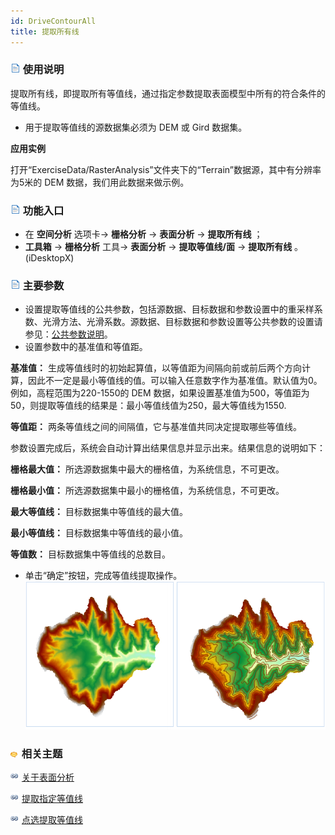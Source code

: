 ```yaml
---
id: DriveContourAll
title: 提取所有线
---
```

### ![](../../../img/read.gif) 使用说明

提取所有线，即提取所有等值线，通过指定参数提取表面模型中所有的符合条件的等值线。

  * 用于提取等值线的源数据集必须为 DEM 或 Gird 数据集。

**应用实例**

打开“ExerciseData/RasterAnalysis”文件夹下的“Terrain”数据源，其中有分辨率为5米的 DEM 数据，我们用此数据来做示例。

### ![](../../img/read.gif) 功能入口

  * 在 **空间分析** 选项卡-> **栅格分析** -> **表面分析** -> **提取所有线** ；
  * **工具箱** -> **栅格分析** 工具-> **表面分析** -> **提取等值线/面** -> **提取所有线** 。(iDesktopX)

### ![](../../img/read.gif) 主要参数

  * 设置提取等值线的公共参数，包括源数据、目标数据和参数设置中的重采样系数、光滑方法、光滑系数。源数据、目标数据和参数设置等公共参数的设置请参见：[公共参数说明](CommonPara)。
  * 设置参数中的基准值和等值距。

**基准值：**
生成等值线时的初始起算值，以等值距为间隔向前或前后两个方向计算，因此不一定是最小等值线的值。可以输入任意数字作为基准值。默认值为0。例如，高程范围为220-1550的
DEM 数据，如果设置基准值为500，等值距为50，则提取等值线的结果是：最小等值线值为250，最大等值线为1550.

**等值距：** 两条等值线之间的间隔值，它与基准值共同决定提取哪些等值线。

参数设置完成后，系统会自动计算出结果信息并显示出来。结果信息的说明如下：

**栅格最大值：** 所选源数据集中最大的栅格值，为系统信息，不可更改。

**栅格最小值：** 所选源数据集中最小的栅格值，为系统信息，不可更改。

**最大等值线：** 目标数据集中等值线的最大值。

**最小等值线：** 目标数据集中等值线的最小值。

**等值数：** 目标数据集中等值线的总数目。

  * 单击“确定”按钮，完成等值线提取操作。
![](img/AllContourResult.png)  

### ![](../../../img/seealso.png) 相关主题

![](../../../img/smalltitle.png) [关于表面分析](AoubtSurfaceAnalyst)

![](../../../img/smalltitle.png) [提取指定等值线](DriveContourSpecific)

![](../../../img/smalltitle.png) [点选提取等值线](DriveContourPoint)